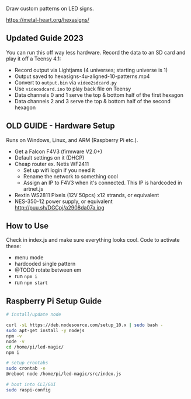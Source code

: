 
Draw custom patterns on LED signs.

https://metal-heart.org/hexasigns/


## Updated Guide 2023

You can run this off way less hardware. Record the data to an SD card and play it off a Teensy 4.1:

- Record output via Lightjams (4 universes; starting universe is 1)
- Output saved to hexasigns-4u-aligned-10-patterns.mp4
- Convert to `output.bin` via `video2sdcard.py`
- Use `videosdcard.ino` to play back file on Teensy
- Data channels 0 and 1 serve the top & bottom half of the first hexagon
- Data channels 2 and 3 serve the top & bottom half of the second hexagon


## OLD GUIDE - Hardware Setup

Runs on Windows, Linux, and ARM (Raspberry Pi etc.).

- Get a Falcon F4V3 (firmware V2.0+)
- Default settings on it (DHCP)
- Cheap router ex. Netis WF2411
  - Set up wifi login if you need it
  - Rename the network to something cool
  - Assign an IP to F4V3 when it's connected. This IP is hardcoded in artnet.js
- Rextin WS2811 Pixels (12V 50pcs) x12 strands, or equivalent
- NES-350-12 power supply, or equivalent
http://puu.sh/DGCpj/a2908da07a.jpg

## How to Use
Check in index.js and make sure everything looks cool. Code to activate these:
- menu mode
- hardcoded single pattern
- @TODO rotate between em
- run `npm i`
- run `npm start`

## Raspberry Pi Setup Guide

```bash
# install/update node

curl -sL https://deb.nodesource.com/setup_10.x | sudo bash -
sudo apt-get install -y nodejs
npm -v
node -v
cd /home/pi/led-magic/
npm i

# setup crontabs
sudo crontab -e
@reboot node /home/pi/led-magic/src/index.js

# boot into CLI/GUI
sudo raspi-config
```
